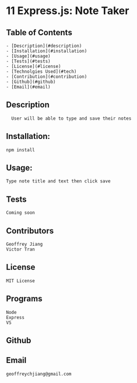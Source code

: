# 11 Express.js: Note Taker


  ## Table of Contents
    - [Description](#description)
    - [Installation](#installation)
    - [Usage](#usage)
    - [Tests](#tests)
    - [License](#license)
    - [Technolgies Used](#tech)
    - [Contribution](#contribution)
    - [Github](#github)
    - [Email](#email)
    
  ## Description
      User will be able to type and save their notes
  ## Installation:
    npm install
  ## Usage:
    Type note title and text then click save
  ## Tests
    Coming soon
  ## Contributors
    Geoffrey Jiang 
    Victor Tran  
  ## License
    MIT License  
  ## Programs
    Node
    Express
    VS
  ## Github
    
  ## Email
    geoffreychjiang@gmail.com